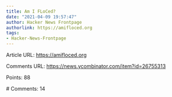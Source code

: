 ```yaml
---
title: Am I FLoCed?
date: "2021-04-09 19:57:47"
author: Hacker News Frontpage
authorlink: https://amifloced.org
tags:
- Hacker-News-Frontpage
---
```


<p>Article URL: <a href="https://amifloced.org">https://amifloced.org</a></p>
<p>Comments URL: <a href="https://news.ycombinator.com/item?id=26755313">https://news.ycombinator.com/item?id=26755313</a></p>
<p>Points: 88</p>
<p># Comments: 14</p>
